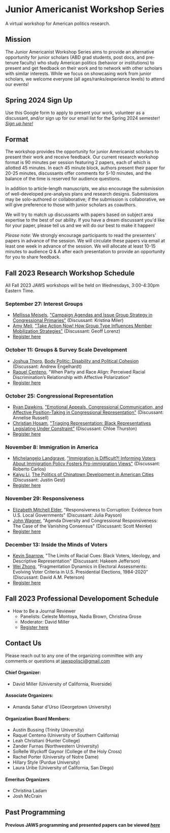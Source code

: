 # Junior Americanist Workshop Series
A virtual workshop for American politics research.

## Mission
The Junior Americanist Workshop Series aims to provide an alternative opportunity for junior scholars (ABD grad students, post docs, and pre-tenure faculty) who study American politics (behavior or institutions) to present and get feedback on their work and to network with other scholars with similar interests.  While we focus on showcasing work from junior scholars, we welcome everyone (all ages/ranks/experience levels) to attend our events!

## Spring 2024 Sign Up
Use this Google form to apply to present your work, volunteer as a discussant, and/or sign up for our email list for the Spring 2024 semester! [*Sign up here!*](https://forms.gle/xm7PEcPVpzkHodFE7)

## Format
The workshop provides the opportunity for junior Americanist scholars to present their work and receive feedback.  Our current research workshop format is 90 minutes per session featuring 2 papers, each of which is allotted 45 minutes.  In each 45 minute block, authors present their paper for 20-25 minutes, discussants offer comments for 5-10 minutes, and the balance of the time is reserved for audience questions. 

In addition to article-length manuscripts, we also encourage the submission of well-developed pre-analysis plans and research designs.  Submissions may be solo-authored or collaborative; if the submission is collaborative, we will give preference to those with junior scholars as coauthors.

We will try to match up discussants with papers based on subject area expertise to the best of our ability.  If you have a dream discussant you'd like for your paper, please tell us and we will do our best to make it happen!

*Please note:* We strongly encourage participants to read the presenters' papers in advance of the session.  We will circulate these papers via email at least one week in advance of the session.  We will allocate at least 10-15 minutes to audience Q & A after each presentation to provide an opportunity for you to share feedback.

## Fall 2023 Research Workshop Schedule
All Fall 2023 JAWS workshops will be held on Wednesdays, 3:00-4:30pm Eastern Time.

### September 27: Interest Groups
- [Mellissa Meisels](https://www.mellissameisels.com/), ["Campaign Agendas and Issue Group Strategy in Congressional Primaries"](https://www.mellissameisels.com/files/Meisels_CampaignIssueGroups.pdf) (Discussant: Kristina Miler)
- [Amy Meli](https://www.amydmeli.com/), ["Take Action Now! How Group Type Influences Member Mobilization Strategies"](https://drive.google.com/file/d/12ytGR1mQc2wt1IkmvxYuG4dU4uJ4O_Ig/view) (Discussant: Geoff Lorenz)
- [Register here](https://ucr.zoom.us/meeting/register/tJcvcu6uqT0tGdHk9ZeynGfmuu11T1Az0eQx)

### October 11: Groups & Survey Scale Development
- [Joshua Thorp](https://joshthorp.com/), [Body Politic: Disability and Political Cohesion](https://drive.google.com/file/d/1hrkf4ZSwpQtDOP0G_A8_1XVEXDLt6dMi/view) (Discussant: Andrew Engelhardt)
- [Raquel Centeno](https://racenteno.github.io/), "When Party and Race Align: Perceived Racial Discrimination’s Relationship with Affective Polarization"
- [Register here](https://ucr.zoom.us/meeting/register/tJAucuGurToiGNa2f6H_Om_ffOVuBLFFfvGJ#/registration)

### October 25: Congressional Representation
- [Ryan Dawkins](https://sites.google.com/view/ryandawkinsphd/home), ["Emotional Appeals, Congressional Communication, and Affective Position-Taking in Congressional Representation"](https://drive.google.com/file/d/1c91nlf18xZxI6F1NZHKDGZHAzvSZbZMV/view) (Discussant: Annelise Russell)
- [Christian Hosam](https://christianhosam.com/), ["Triaging Representation: Black Representatives Legislating Under Constraint"](https://drive.google.com/file/d/1ZI8U90S_H6jTp_dRmCmOHmIKZq7AUGbg/view) (Discussant: Chloe Thurston)
- [Register here](https://georgetown.zoom.us/meeting/register/tJEudeGqrjssHda-vd_NyJNMEkUrZ_Uuu4y8#/registration)

### November 8: Immigration in America 
- [Michelangelo Landgrave](https://www.michelangelo.mx/), ["Immigration is Difficult?!  Informing Voters About Immigration Policy Fosters Pro-immigration Views"](https://drive.google.com/file/d/157jI7Bctl7FMTmy78ia563TBtRe7wHgl/view) (Discussant: Roberto Carlos)
- [Kaiyu Li](https://politicalsciencenow.com/meet-kaiyu-li-2021-apsa-doctoral-dissertation-research-improvement-grantee/), [The Politics of Chinatown Development in American Cities](https://drive.google.com/file/d/1nRVTm6dGSvW4xtEie3uMDcPGlzVVcd3G/view) (Discussant: Justin Gest)
- [Register here](https://ucr.zoom.us/meeting/register/tJMvf-iqqTsjHtS_YcY5kecOaUdtYbAV70-f)

### November 29: Responsiveness 
- [Elizabeth Mitchell Elder](https://www.elizabethmitchellelder.com/), "Responsiveness to Corruption: Evidence from U.S. Local Governments" (Discussant: Julia Payson)
- [John Wagner](https://johnkwagner.com/), "Agenda Diversity and Congressional Responsiveness: The Case of the Vanishing Consensus" (Discussant: Scott Meinke)
- [Register here](https://ucr.zoom.us/meeting/register/tJUpceCurTwvHdXEpt6xqwkwovezltvfQP7H)

### December 13: Inside the Minds of Voters
- [Kevin Sparrow](https://kevinsparrowphd.com/), "The Limits of Racial Cues: Black Voters, Ideology, and Descriptive Representation" (Discussant: Hakeem Jefferson)
- [Wei Zhong](https://rociozhong.github.io/), "﻿Fragmentation Dynamics in Electoral Assessments: Evolving Voter Criteria in U.S. Presidential Elections, 1984-2020" (Discussant: David A.M. Peterson)
- [Register here](https://ucr.zoom.us/meeting/register/tJEpcOmrrjIrH93-XeDXq-5r9p68HnJNH1T1)

## Fall 2023 Professional Developoment Schedule
- How to Be a Journal Reviewer
	- Panelists: Celeste Montoya, Nadia Brown, Christina Grose
	- Moderator: David Miller
	- [Register here](https://ucr.zoom.us/meeting/register/tJYlf-6qqDIoHdJfuUpWjjO_FVMhct75kfXO)


## Contact Us
Please reach out to any one of the organizing committee with any comments or questions at [jawspolisci@gmail.com](mailto:jawspolisci@gmail.com)

#### Chief Organizer: 
- David Miller (University of California, Riverside)

#### Associate Organizers: 
- Amanda Sahar d’Urso (Georgetown University)

#### Organization Board Members:
- Austin Bussing (Trinity University)
- Raquel Centeno (University of Southern California)
- Leah Christiani (Hunter College)
- Zander Furnas (Northwestern University)
- SoRelle Wyckoff Gaynor (College of the Holy Cross)
- Rachel Porter (University of Notre Dame)
- Hillary Style (Purdue University)
- Laura Uribe (University of California, San Diego) 

#### Emeritus Organizers
- Christina Ladam
- Josh McCrain

## Past Programming 

#### Previous JAWS programming and presented papers can be viewed [*here*](/previous)




